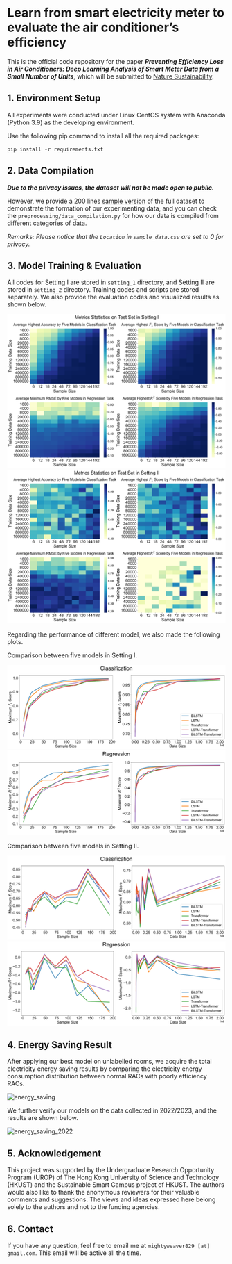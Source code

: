 # Learn from smart electricity meter to evaluate the air conditioner’s efficiency

This is the official code repository for the paper
***Preventing Efficiency Loss in Air Conditioners: Deep Learning Analysis of Smart Meter Data from a Small Number of
Units***, which will be submitted to [Nature Sustainability](https://www.nature.com/natsustain/).

## 1. Environment Setup

All experiments were conducted under Linux CentOS system with Anaconda (Python 3.9) as the developing environment.

Use the following pip command to install all the required packages:

```commandline
pip install -r requirements.txt
```

## 2. Data Compilation

***Due to the privacy issues, the dataset will not be made open to public.***

However, we provide a 200
lines [sample version](https://github.com/MighTy-Weaver/SMD4RAC_Detection/blob/main/sample_data.csv) of the
full dataset to demonstrate the formation of our experimenting data, and you can check
the `preprocessing/data_compilation.py` for how our data is compiled from different categories of data.

*Remarks: Please notice that the `Location` in `sample_data.csv` are set to 0 for privacy.*

## 3. Model Training & Evaluation

All codes for Setting I are stored in `setting_1` directory, and Setting II are stored
in `setting_2` directory. Training codes and scripts are stored separately. We also provide the evaluation
codes and visualized results as shown below.

![setting1](./demo/SettingI_all.jpg)
![setting2](./demo/SettingII_all.jpg)

Regarding the performance of different model, we also made the following plots.

Comparison between five models in Setting I.

![setting1_model_cla](./demo/SettingI_model_classification.jpg)
![setting1_model_reg](./demo/SettingI_model_regression.jpg)

Comparison between five models in Setting II.

![setting2_model_cla](./demo/SettingII_model_classification.jpg)
![setting2_model_reg](./demo/SettingII_model_regression.jpg)

## 4. Energy Saving Result

After applying our best model on unlabelled rooms, we acquire the total electricity energy saving results by comparing
the electricity energy consumption distribution between normal RACs with poorly efficiency RACs.

![energy_saving](./preprocessing/2021_efficiency_comparison.png)

We further verify our models on the data collected in 2022/2023, and the results are shown below.

![energy_saving_2022](./2022_2023_verification/2223_efficiency_comparison.png)

## 5. Acknowledgement

This project was supported by the Undergraduate Research Opportunity Program (UROP) of The Hong Kong University of
Science and Technology (HKUST) and the Sustainable Smart Campus project of HKUST. The authors would also like to thank
the anonymous reviewers for their valuable comments and suggestions. The views and ideas expressed here belong solely to
the authors and not to the funding agencies.

## 6. Contact

If you have any question, feel free to email me at `mightyweaver829 [at] gmail.com`. This email will be active all the
time. 